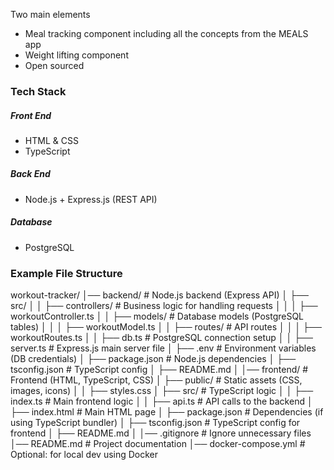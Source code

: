 
Two main elements

- Meal tracking component including all the concepts from the MEALS app
- Weight lifting component 
- Open sourced

### Tech Stack

##### Front End
- HTML & CSS 
- TypeScript

##### Back End
- Node.js + Express.js (REST API)

##### Database
- PostgreSQL

### Example File Structure

workout-tracker/
│── backend/                  # Node.js backend (Express API)
│   ├── src/
│   │   ├── controllers/       # Business logic for handling requests
│   │   │   ├── workoutController.ts
│   │   ├── models/            # Database models (PostgreSQL tables)
│   │   │   ├── workoutModel.ts
│   │   ├── routes/            # API routes
│   │   │   ├── workoutRoutes.ts
│   │   ├── db.ts              # PostgreSQL connection setup
│   │   ├── server.ts          # Express.js main server file
│   ├── .env                   # Environment variables (DB credentials)
│   ├── package.json           # Node.js dependencies
│   ├── tsconfig.json          # TypeScript config
│   ├── README.md
│
│── frontend/                  # Frontend (HTML, TypeScript, CSS)
│   ├── public/                # Static assets (CSS, images, icons)
│   │   ├── styles.css
│   ├── src/                   # TypeScript logic
│   │   ├── index.ts           # Main frontend logic
│   │   ├── api.ts             # API calls to the backend
│   ├── index.html             # Main HTML page
│   ├── package.json           # Dependencies (if using TypeScript bundler)
│   ├── tsconfig.json          # TypeScript config for frontend
│   ├── README.md
│
│── .gitignore                 # Ignore unnecessary files
│── README.md                  # Project documentation
│── docker-compose.yml         # Optional: for local dev using Docker

